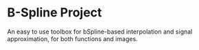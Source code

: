 # B-Spline Project
An easy to use toolbox for bSpline-based interpolation and signal approximation, for both functions and images.
